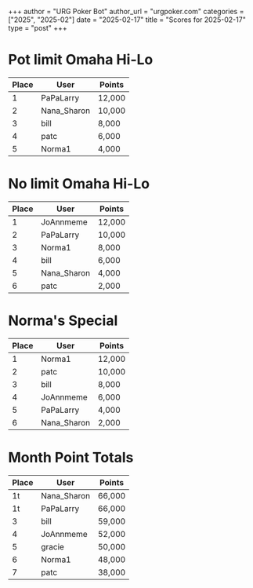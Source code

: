 +++
author = "URG Poker Bot"
author_url = "urgpoker.com"
categories = ["2025", "2025-02"]
date = "2025-02-17"
title = "Scores for 2025-02-17"
type = "post"
+++
# Pot limit Omaha Hi-Lo

| Place | User | Points |
|-------|------|--------|
| 1 | PaPaLarry | 12,000 |
| 2 | Nana_Sharon | 10,000 |
| 3 | bill | 8,000 |
| 4 | patc | 6,000 |
| 5 | Norma1 | 4,000 |

# No limit Omaha Hi-Lo

| Place | User | Points |
|-------|------|--------|
| 1 | JoAnnmeme | 12,000 |
| 2 | PaPaLarry | 10,000 |
| 3 | Norma1 | 8,000 |
| 4 | bill | 6,000 |
| 5 | Nana_Sharon | 4,000 |
| 6 | patc | 2,000 |

# Norma's Special

| Place | User | Points |
|-------|------|--------|
| 1 | Norma1 | 12,000 |
| 2 | patc | 10,000 |
| 3 | bill | 8,000 |
| 4 | JoAnnmeme | 6,000 |
| 5 | PaPaLarry | 4,000 |
| 6 | Nana_Sharon | 2,000 |

# Month Point Totals

| Place | User | Points |
|-------|------|--------|
| 1t | Nana_Sharon | 66,000 |
| 1t | PaPaLarry | 66,000 |
| 3 | bill | 59,000 |
| 4 | JoAnnmeme | 52,000 |
| 5 | gracie | 50,000 |
| 6 | Norma1 | 48,000 |
| 7 | patc | 38,000 |
